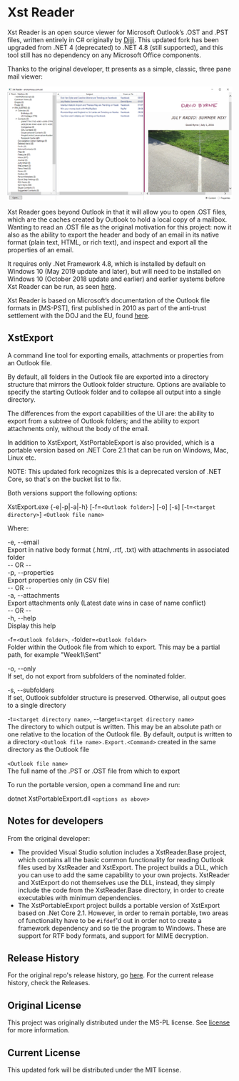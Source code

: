 # Xst Reader

Xst Reader is an open source viewer for Microsoft Outlook’s .OST and .PST files, written entirely in C# originally by [Dijji](https://github.com/Dijji). This updated fork has been upgraded from .NET 4 (deprecated) to .NET 4.8 (still supported), and this tool still has no dependency on any Microsoft Office components.

Thanks to the original developer, tt presents as a simple, classic, three pane mail viewer:

![](screenshot5.png)

Xst Reader goes beyond Outlook in that it will allow you to open .OST files, which are the caches created by Outlook to hold a local copy of a mailbox. Wanting to read an .OST file as the original motivation for this project: now it also as the ability to export the header and body of an email in its native format (plain text, HTML, or rich text), and inspect and export all the properties of an email.

It requires only .Net Framework 4.8, which is installed by default on Windows 10 (May 2019 update and later), but will need to be installed on Windows 10 (October 2018 update and earlier) and earlier systems before Xst Reader can be run, as seen [here](https://learn.microsoft.com/en-us/dotnet/framework/migration-guide/versions-and-dependencies#net-framework-48).

Xst Reader is based on Microsoft’s documentation of the Outlook file formats in [MS-PST], first published in 2010 as part of the anti-trust settlement with the DOJ and the EU, found [here](https://msdn.microsoft.com/en-us/library/ff385210(v=office.12).aspx).

## XstExport

A command line tool for exporting emails, attachments or properties from an Outlook file.

By default, all folders in the Outlook file are exported into a directory structure that mirrors the Outlook folder structure. Options are available to specify the starting Outlook folder and to collapse all output into a single directory.

The differences from the export capabilities of the UI are: the ability to export from a subtree of Outlook folders; and the ability to export attachments only, without the body of the email.

In addition to XstExport, XstPortableExport is also provided, which is a portable version based on .NET Core 2.1 that can be run on Windows, Mac, Linux etc.   
  
NOTE: This updated fork recognizes this is a deprecated version of .NET Core, so that's on the bucket list to fix.

Both versions support the following options:

   XstExport.exe {-e|-p|-a|-h} [-f=`<Outlook folder>`] [-o] [-s] [-t=`<target directory>`] `<Outlook file name>`

Where:

   -e, --email  
      Export in native body format (.html, .rtf, .txt)
      with attachments in associated folder   
   -- OR --   
   -p, --properties  
      Export properties only (in CSV file)   
   -- OR --   
   -a, --attachments  
      Export attachments only
      (Latest date wins in case of name conflict)  
   -- OR --  
   -h, --help  
      Display this help

   -f=`<Outlook folder>`, -folder=`<Outlook folder>`  
      Folder within the Outlook file from which to export.
      This may be a partial path, for example "Week1\Sent"

   -o, --only  
      If set, do not export from subfolders of the nominated folder.

   -s, --subfolders  
      If set, Outlook subfolder structure is preserved.
      Otherwise, all output goes to a single directory

   -t=`<target directory name>`, --target=`<target directory name>`  
      The directory to which output is written. This may be an
      absolute path or one relative to the location of the Outlook file.
      By default, output is written to a directory `<Outlook file name>.Export.<Command>`
      created in the same directory as the Outlook file

   `<Outlook file name>`  
      The full name of the .PST or .OST file from which to export

To run the portable version, open a command line and run:

dotnet XstPortableExport.dll `<options as above>`

## Notes for developers

From the original developer: 

* The provided Visual Studio solution includes a XstReader.Base project, which contains all the basic common functionality for reading Outlook files used by XstReader and XstExport. The project builds a DLL, which you can use to add the same capability to your own projects. XstReader and XstExport do not themselves use the DLL, instead, they simply include the code from the XstReader.Base directory, in order to create executables with minimum dependencies.
* The XstPortableExport project builds a portable version of XstExport based on .Net Core 2.1. However, in order to remain portable, two areas of functionality have to be `#ifdef`'d out in order not to create a framework dependency and so tie the program to Windows. These are support for RTF body formats, and support for MIME decryption.

## Release History

For the original repo's release history, go [here](https://github.com/Dijji/XstReader#release-history). For the current release history, check the Releases.

## Original License

This project was originally distributed under the MS-PL license. See [license](license.md) for more information.

## Current License

This updated fork will be distributed under the MIT license.
